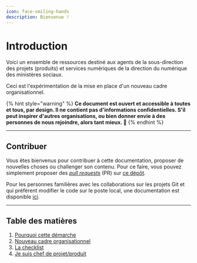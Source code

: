 ```yaml
---
icon: face-smiling-hands
description: Bienvenue !
---
```


# Introduction

Voici un ensemble de ressources destiné aux agents de la sous-direction des projets (produits) et services numériques de la direction du numérique des ministères sociaux.&#x20;

Ceci est l'expérimentation de la mise en place d'un nouveau cadre organisationnel.

{% hint style="warning" %}
**Ce document est ouvert et accessible à toutes et tous, par design. Il ne contient pas d'informations confidentielles. S'il peut inspirer d'autres organisations, ou bien donner envie à des personnes de nous rejoindre, alors tant mieux. 💛**
{% endhint %}


***

## Contribuer

Vous êtes bienvenus pour contribuer à cette documentation, proposer de nouvelles choses ou challenger son contenu. Pour ce faire, vous pouvez simplement proposer des _[pull requests](https://docs.github.com/en/pull-requests/collaborating-with-pull-requests/proposing-changes-to-your-work-with-pull-requests/creating-a-pull-request)_ (PR) sur [ce dépôt](https://github.com/DNUM-SocialGouv/documentation).

Pour les personnes familières avec les collaborations sur les projets Git et qui préfèrent modifier le code sur le poste local, une documentation est disponible [ici](/contribution-avancee.md).

***

## Table des matières

1. [Pourquoi cette démarche](introduction/pourquoi-cette-demarche.md)
2. [Nouveau cadre organisationnel](introduction/comite-produit-beta.md)
3. [La checklist](la-checklist.md)
4. [Je suis chef de projet/produit](introduction/je-suis-chef.fe-de-produit-projet.md)



